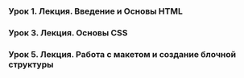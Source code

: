 ### Урок 1. Лекция. Введение и Основы HTML
### Урок 3. Лекция. Основы CSS
### Урок 5. Лекция. Работа с макетом и cоздание блочной структуры